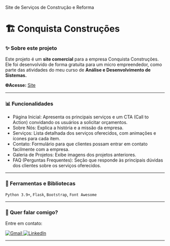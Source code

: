  Site de Serviços de Construção e Reforma

# 🏗 Conquista Construções

### ✨ Sobre este projeto

Este projeto é um **site comercial** para a empresa Conquista Construções. Ele foi desenvolvido de forma gratuita para um micro empreendedor,  como parte das atividades do meu curso de **Análise e Desenvolvimento de Sistemas.**

**🌐Acesse:** [Site
](https://conquistaconstrucoes.onrender.com/)

---

### 📊 Funcionalidades

- Página Inicial: Apresenta os principais serviços e um CTA (Call to Action) convidando os usuários a solicitar orçamentos.
- Sobre Nós: Explica a história e a missão da empresa.
- Serviços: Lista detalhada dos serviços oferecidos, com animações e ícones para cada item.
- Contato: Formulário para que clientes possam entrar em contato facilmente com a empresa.
- Galeria de Projetos: Exibe imagens dos projetos anteriores.
- FAQ (Perguntas Frequentes): Seção que responde às principais dúvidas dos clientes sobre os serviços oferecidos.

---

### 🚀 Ferramentas e Bibliotecas

``Python 3.9+``, ``Flask``, ``Bootstrap``, ``Font Awesome``

---

### 💌 Quer falar comigo?

Entre em contato:

<p align="left">  
<a href="mailto:edsoncarvalhointuria@gmail.com" title="Gmail">  
  <img src="https://img.shields.io/badge/-Gmail-FF0000?style=flat-square&labelColor=FF0000&logo=gmail&logoColor=white" alt="Gmail"/>  
</a>  
<a href="https://br.linkedin.com/in/edson-carvalho-inturia-1442a0129" title="LinkedIn">  
  <img src="https://img.shields.io/badge/-LinkedIn-0e76a8?style=flat-square&logo=linkedin&logoColor=white" alt="LinkedIn"/>  
</a>

---
